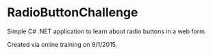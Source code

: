 # RadioButtonChallenge
Simple C# .NET application to learn about radio buttons in a web form.

Created via online training on 9/1/2015.
